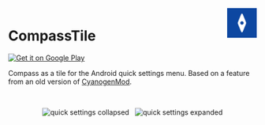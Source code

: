<img src="./app/src/main/ic_launcher-playstore.png" alt="Logo" align="right" height="60" />

# CompassTile

<a href="https://play.google.com/store/apps/details?id=de.klimek.compass"><img src="https://play.google.com/intl/en_us/badges/static/images/badges/en_badge_web_generic.png" alt="Get it on Google Play" height="80"/></a>

Compass as a tile for the Android quick settings menu. Based on a feature from an old version of [CyanogenMod](https://review.lineageos.org/c/LineageOS/android_frameworks_base/+/179168).

<br>

<p align="center">
<img src="https://user-images.githubusercontent.com/3826929/99881208-b015fb80-2c18-11eb-92cf-be0018678673.png" alt="quick settings collapsed" height="350" />
&nbsp;
<img src="https://user-images.githubusercontent.com/3826929/99881213-b4daaf80-2c18-11eb-8003-baf0cc136893.png" alt="quick settings expanded" height="350" />
</p>
